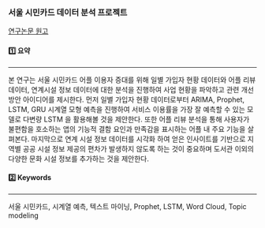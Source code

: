 ### 서울 시민카드 데이터 분석 프로젝트 

[연구논문 원고]() 


#### 1️⃣ 요약 

---

본 연구는 서울 시민카드 어플 이용자 증대를 위해 일별 가입자 현황 데이터와 어플 리뷰 데이터, 연계시설 정보 데이터에 대한 분석을 진행하여 사업 현황을 파악하고 관련 개선 방안 아이디어를 제시한다. 먼저 일별 가입자 현황 데이터로부터 ARIMA, Prophet, LSTM, GRU 시계열 모형 예측을 진행하여 서비스 이용률을 가장 잘 예측할 수 있는 모델로 다변량 LSTM 을 활용해볼 것을 제안한다. 또한 어플 리뷰 분석을 통해 사용자가 불편함을 호소하는 앱의 기능적 결함 요인과 만족감을 표시하는 어플 내 주요 기능을 살펴본다. 마지막으로 연계 시설 정보 데이터를 시각화 하여 얻은 인사이트를 기반으로 지역별 공공 시설 정보 제공의 편차가 발생하지 않도록 하는 것이 중요하며 도서관 이외의 다양한 문화 시설 정보를 추가하는 것을 제안한다.


#### 2️⃣ Keywords 

---

서울 시민카드, 시계열 예측, 텍스트 마이닝, Prophet, LSTM, Word Cloud, Topic modeling
